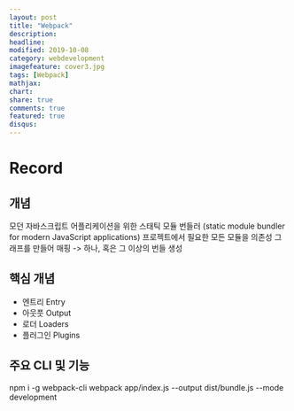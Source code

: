 ```yaml
---
layout: post
title: "Webpack"
description: 
headline: 
modified: 2019-10-08
category: webdevelopment
imagefeature: cover3.jpg
tags: [Webpack]
mathjax: 
chart: 
share: true
comments: true
featured: true
disqus:
---
```


# Record
## 개념
모던 자바스크립트 어플리케이션을 위한 스태틱 모듈 번들러 
(static module bundler for modern JavaScript applications)
프로젝트에서 필요한 모든 모듈을 의존성 그래프를 만들어 매핑 -> 하나, 혹은 그 이상의 번들 생성



## 핵심 개념
- 엔트리 Entry
- 아웃풋 Output
- 로더 Loaders
- 플러그인 Plugins


## 주요 CLI 및 기능
npm i -g webpack-cli
webpack app/index.js --output dist/bundle.js --mode development


